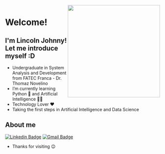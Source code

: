 <img align="right" width="300" height="300" src="https://media.giphy.com/media/IThjAlJnD9WNO/giphy.gif">

# Welcome!
## I'm Lincoln Johnny! Let me introduce myself :D

- Undergraduate in System Analysis and Development from FATEC Franca - Dr. Thomaz Novelino
- I’m currently learning Python 🐍 and Artificial Intelligence 🧠🤖 
- Technology Lover ❤️
- Taking the first steps in Artificial Intelligence and Data Science

## About me 

[![Linkedin Badge](https://img.shields.io/badge/-LinkedIn-blue?style=flat-square&logo=Linkedin&logoColor=white&link=https://www.linkedin.com/in/lincolnjohnny/)](https://www.linkedin.com/in/lincolnjohnny/)
[![Gmail Badge](https://img.shields.io/badge/-Gmail-c14438?style=flat-square&logo=Gmail&logoColor=white&link=mailto:lincolnjohnny@gmail.com)](mailto:lincolnjohnny@gmail.com)


- Thanks for visiting 😉

<!--
**lincolnjohnny/lincolnjohnny** is a ✨ _special_ ✨ repository because its `README.md` (this file) appears on your GitHub profile.

Here are some ideas to get you started:

- 🔭 I’m currently working on ...
- 🌱 I’m currently learning ...
- 👯 I’m looking to collaborate on ...
- 🤔 I’m looking for help with ...
- 💬 Ask me about ...
- 📫 How to reach me: ...
- 😄 Pronouns: ...
- ⚡ Fun fact: ...
-->
